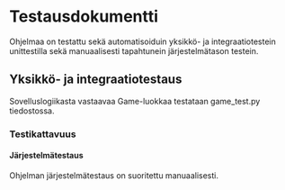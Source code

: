 # Testausdokumentti

Ohjelmaa on testattu sekä automatisoiduin yksikkö- ja integraatiotestein unittestilla sekä manuaalisesti tapahtunein järjestelmätason testein.

## Yksikkö- ja integraatiotestaus

Sovelluslogiikasta vastaavaa Game-luokkaa testataan game_test.py tiedostossa.

### Testikattavuus

#### Järjestelmätestaus

Ohjelman järjestelmätestaus on suoritettu manuaalisesti.

